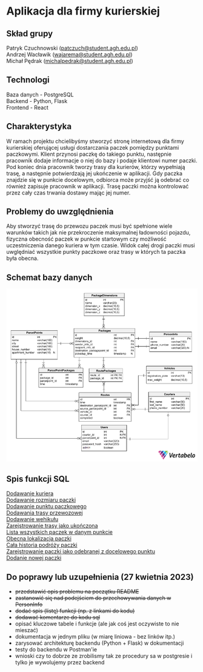 <h1>Aplikacja dla firmy kurierskiej</h1>

## Skład grupy
Patryk Czuchnowski (patczuch@student.agh.edu.pl) <br />
Andrzej Wacławik (wajarema@student.agh.edu.pl) <br />
Michał Pędrak (michalpedrak@student.agh.edu.pl) <br />

## Technologi
Baza danych - PostgreSQL <br />
Backend - Python, Flask  <br />
Frontend - React

## Charakterystyka
W ramach projektu chcielibyśmy stworzyć stronę internetową dla firmy kurierskiej oferującej usługi dostarczania paczek pomiędzy punktami paczkowymi. Klient przynosi paczkę do takiego punktu, następnie pracownik dodaje informacje o niej do bazy i podaje klientowi numer paczki. Pod koniec dnia pracownik tworzy trasy dla kurierów, którzy wypełniają trasę, a następnie potwierdzają jej ukończenie w aplikacji. Gdy paczka znajdzie się w punkcie docelowym, odbiorca może przyjść ją odebrać co również zapisuje pracownik w aplikacji. Trasę paczki można kontrolować przez cały czas trwania dostawy mając jej numer.

## Problemy do uwzględnienia
Aby stworzyć trasę do przewozu paczek musi być spełnione wiele warunków takich jak nie przekroczenie maksymalnej ładowności pojazdu, fizyczna obecność paczek w punkcie startowym czy możliwość uczestniczenia danego kuriera w tym czasie. Widok całej drogi paczki musi uwględniać wszystkie punkty paczkowe oraz trasy w których ta paczka była obecna.

## Schemat bazy danych

<img src="schemat.png" alt="Schemat">

## Spis funkcji SQL
[Dodawanie kuriera](./sql/functions/AddCourier.sql)<br />
[Dodawanie rozmiaru paczki](./sql/functions/AddPackageDimension.sql)<br />
[Dodawanie punktu paczkowego](./sql/functions/AddParcelPoint.sql)<br />
[Dodawania trasy przewozowej](./sql/functions/AddRoute.sql)<br />
[Dodawanie wehikułu](./sql/functions/AddVehicle.sql)<br />
[Zarejstrowanie trasy jako ukończona](./sql/functions/CompleteRoute.sql)<br />
[Lista wszystkich paczek w danym punkcie](./sql/functions/GetContentsOfParcelPoint.sql)<br />
[Obecna lokalizacja paczki](./sql/functions/PackageLocation.sql)<br />
[Cała historia podróży paczki](./sql/functions/PackageTrackingHistory.sql)<br />
[Zarejstrowanie paczki jako odebranej z docelowego punktu](./sql/functions/PickUpPackage.sql)<br />
[Dodanie nowej paczki](./sql/functions/RegisterPackage.sql)<br />

## Do poprawy lub uzupełnienia (27 kwietnia 2023)
- ~~przedstawić opis problemu na początku README~~<br />
- ~~zastanowić się nad podejściem do przechowywania danych w PersonInfo~~<br />
- ~~dodać spis (listę) funkcji (np. z linkami do kodu)~~<br />
- ~~dodawać komentarze do kodu sql~~<br />
- opisać kluczowe tabele i funkcje (ale jak coś jest oczywiste to nie mieszać)<br />
- dokumentacja w jednym pliku (w miarę liniowa - bez linków itp.)<br />
- zarysować architekturę backendu (Python + Flask) w dokumentacji<br />
- testy do backendu w Postman'ie<br />
- wnioski czy to dobrze ze zrobilismy tak ze procedury sa w postgresie i tylko je wywolujemy przez backend
